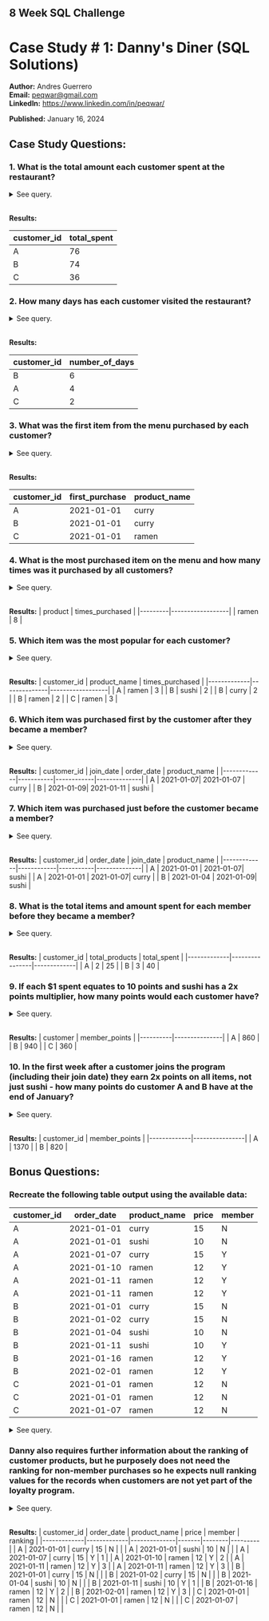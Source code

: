 ## 8 Week SQL Challenge
# Case Study # 1: Danny's Diner (SQL Solutions)

**Author:** Andres Guerrero <br />
**Email:** peqwar@gmail.com <br />
**LinkedIn:** <a href="https://www.linkedin.com/in/peqwar/" target="_blank">https://www.linkedin.com/in/peqwar/</a>

**Published:** January 16, 2024

## Case Study Questions:


### **1.** What is the total amount each customer spent at the restaurant?

<details>
  <summary>See query.</summary>

```sql
SELECT
	sales.customer_id AS Customer,
    SUM(menu.price) AS total_amt_spent
FROM
	sales
JOIN
	menu
ON
	sales.product_id = menu.product_id
GROUP BY
	sales.customer_id
ORDER BY
	total_amt_spent DESC;
```
</details>
<br />

**Results:**

customer_id|total_spent|
-----------|-----------|
A          |         76|
B          |         74|
C          |         36|

### **2.** How many days has each customer visited the restaurant?

<details>
  <summary>See query.</summary>

```sql
SELECT 
	customer_id,
	COUNT(DISTINCT order_date) AS number_of_days
FROM 
	sales
GROUP BY 
	customer_id
ORDER BY 
	number_of_days DESC;
```

</details>
<br />

**Results:**

| customer_id | number_of_days |
|-------------|----------------|
| B           | 6              |
| A           | 4              |
| C           | 2              |



### **3.** What was the first item from the menu purchased by each customer?

<details>
  <summary>See query.</summary>

```sql
SELECT
    customer_id,
    MIN(order_date) AS first_purchase,
    -- MIN(sales.product_id) AS first_product_id,
    MIN(product_name) AS product_name
FROM
    sales
JOIN
	menu
ON
	sales.product_id = menu.product_id
GROUP BY
    customer_id;
```
</details>
<br />

**Results:**

| customer_id | first_purchase | product_name |
|-------------|----------------|--------------|
| A           | 2021-01-01     | curry        |
| B           | 2021-01-01     | curry        |
| C           | 2021-01-01     | ramen        |


### **4.** What is the most purchased item on the menu and how many times was it purchased by all customers?

<details>
  <summary>See query.</summary>

```sql
SELECT 
	menu.product_name AS product,
    COUNT(sales.product_id) as times_purchased
FROM
	sales
JOIN
	menu
ON
	sales.product_id = menu.product_id
GROUP BY
    product
ORDER BY
	times_purchased DESC
LIMIT 1;
```
</details>
<br />

**Results:**
| product | times_purchased |
|---------|------------------|
| ramen   | 8                |


### **5.** Which item was the most popular for each customer?

<details>
  <summary>See query.</summary>

```sql
WITH cte_most_popular_items AS
(
	SELECT 
			t1.customer_id,
			t2.product_name,
			COUNT(t2.product_id) AS times_purchased,
			RANK() OVER (
				PARTITION BY t1.customer_id 
				ORDER BY COUNT(t2.product_id) DESC) AS popularity_rank
			FROM 
				dannys_diner.sales AS t1
			JOIN 
				dannys_diner.menu as t2
			ON 
				t1.product_id = t2.product_id
			GROUP BY 
				t1.customer_id,
				t2.product_name
)
SELECT
	customer_id,
    product_name,
    times_purchased
FROM
	cte_most_popular_items
WHERE 
	popularity_rank = 1;
```
</details>
<br />

**Results:**
| customer_id | product_name | times_purchased |
|-------------|--------------|------------------|
| A           | ramen        | 3                |
| B           | sushi        | 2                |
| B           | curry        | 2                |
| B           | ramen        | 2                |
| C           | ramen        | 3                |


### **6.** Which item was purchased first by the customer after they became a member?

<details>
  <summary>See query.</summary>

```sql
WITH cte_first_member_purchase AS
(
	SELECT 
		t1.customer_id,
		t3.product_name,
		t1.join_date,
		t2.order_date,	
		RANK() OVER (
			PARTITION BY t1.customer_id 
			ORDER BY t2.order_date) as purchase_rank
	FROM 
		dannys_diner.members AS t1
	JOIN 
		dannys_diner.sales AS t2 
	ON 
		t1.customer_id = t2.customer_id
	JOIN 
		dannys_diner.menu AS t3 
	ON 
		t2.product_id = t3.product_id
	WHERE 
		t2.order_date >= t1.join_date
)
SELECT
	customer_id,
	join_date,
	order_date,
	product_name
FROM 
	cte_first_member_purchase
WHERE 
	purchase_rank = 1;
```
</details>
<br />

**Results:**
| customer_id | join_date | order_date | product_name |
|-------------|-----------|------------|--------------|
| A           | 2021-01-07| 2021-01-07 | curry        |
| B           | 2021-01-09| 2021-01-11 | sushi        |


### **7.** Which item was purchased just before the customer became a member?

<details>
  <summary>See query.</summary>

```sql
WITH cte_last_nonmember_purchase AS
(
	SELECT 
		t1.customer_id,
		t3.product_name,
		t2.order_date,
		t1.join_date,
		RANK() OVER (
			PARTITION BY t1.customer_id 
			ORDER BY t2.order_date DESC) as purchase_rank
		FROM 
			dannys_diner.members AS t1
		JOIN 
			dannys_diner.sales AS t2 
		ON 
			t2.customer_id = t1.customer_id
		JOIN 
			dannys_diner.menu AS  t3 
		ON 
			t2.product_id = t3.product_id
		WHERE
			t2.order_date < t1.join_date
)
SELECT 
	customer_id,
	order_date,
	join_date,
	product_name
FROM 
	cte_last_nonmember_purchase
WHERE
	purchase_rank = 1;
```
</details>
<br />

**Results:**
| customer_id | order_date | join_date | product_name |
|-------------|------------|-----------|--------------|
| A           | 2021-01-01 | 2021-01-07| sushi        |
| A           | 2021-01-01 | 2021-01-07| curry        |
| B           | 2021-01-04 | 2021-01-09| sushi        |


### **8.** What is the total items and amount spent for each member before they became a member?

<details>
  <summary>See query.</summary>

```sql
SELECT 
	t1.customer_id,
	COUNT(t3.product_id) AS total_products,
	SUM(t3.price) AS total_spent
FROM 
	dannys_diner.members AS t1
JOIN 	
	dannys_diner.sales AS t2 
ON 
	t2.customer_id = t1.customer_id
JOIN
	dannys_diner.menu AS t3 
ON
	t2.product_id = t3.product_id
WHERE
	t2.order_date < t1.join_date
GROUP BY 
	t1.customer_id
ORDER BY 
	customer_id;

```
</details>
<br />

**Results:**
| customer_id | total_products | total_spent |
|-------------|----------------|-------------|
| A           | 2              | 25          |
| B           | 3              | 40          |


### **9.** If each $1 spent equates to 10 points and sushi has a 2x points multiplier, how many points would each customer have?

<details>
  <summary>See query.</summary>

```sql
SELECT 
	t1.customer_id as customer,
	SUM(
		CASE
			WHEN t2.product_name = 'sushi' THEN (t2.price * 10 * 2)
			ELSE (t2.price * 10)
		END
	) AS member_points
FROM 
	dannys_diner.sales as t1
JOIN
	dannys_diner.menu AS t2 
ON
	t1.product_id = t2.product_id
GROUP BY 
	t1.customer_id;
```
</details>
<br />

**Results:**
| customer | member_points |
|----------|---------------|
| A        | 860           |
| B        | 940           |
| C        | 360           |


### **10.** In the first week after a customer joins the program (including their join date) they earn 2x points on all items, not just sushi - how many points do customer A and B have at the end of January?	

<details>
  <summary>See query.</summary>

```sql
SELECT 
	t1.customer_id,
	SUM(
		CASE
			WHEN t2.order_date < t1.join_date THEN
				CASE 
					WHEN t3.product_name = 'sushi' THEN (t3.price * 10 * 2)
					ELSE (t3.price * 10)
				END
			WHEN t2.order_date > (t1.join_date + 6) THEN 
				CASE 
					WHEN t3.product_name = 'sushi' THEN (t3.price * 10 * 2)
					ELSE (t3.price * 10)
				END 
			ELSE (t3.price * 10 * 2)	
		END) AS member_points
FROM
	dannys_diner.members AS t1
JOIN
	dannys_diner.sales AS t2 
ON
	t2.customer_id = t1.customer_id
JOIN
	dannys_diner.menu AS t3 
ON
	t2.product_id = t3.product_id
WHERE 
	t2.order_date <= '2021-01-31'
GROUP BY 
	t1.customer_id;
```
</details>
<br />

**Results:**
| customer_id | member_points |
|-------------|----------------|
| A           | 1370           |
| B           | 820            |

## Bonus Questions:

### Recreate the following table output using the available data:
customer_id|order_date|product_name|price |member|
-----------|----------|------------|------|------|
A          |2021-01-01|curry       |    15|N     |
A          |2021-01-01|sushi       |    10|N     |
A          |2021-01-07|curry       |    15|Y     |
A          |2021-01-10|ramen       |    12|Y     |
A          |2021-01-11|ramen       |    12|Y     |
A          |2021-01-11|ramen       |    12|Y     |
B          |2021-01-01|curry       |    15|N     |
B          |2021-01-02|curry       |    15|N     |
B          |2021-01-04|sushi       |    10|N     |
B          |2021-01-11|sushi       |    10|Y     |
B          |2021-01-16|ramen       |    12|Y     |
B          |2021-02-01|ramen       |    12|Y     |
C          |2021-01-01|ramen       |    12|N     |
C          |2021-01-01|ramen       |    12|N     |
C          |2021-01-07|ramen       |    12|N     |

<details>
  <summary>See query.</summary>

```sql
CREATE TABLE merged_data AS 
(
	SELECT 
		t1.customer_id,
		t1.order_date,
		t3.product_name,
		t3.price,
		CASE
			WHEN t1.order_date < t2.join_date OR t2.join_date IS NULL THEN 'N'
			WHEN t1.order_date >= t2.join_date THEN 'Y'
		END AS member
	FROM
		dannys_diner.sales AS t1
	LEFT JOIN
		dannys_diner.members AS t2
	ON
		t1.customer_id = t2.customer_id
	JOIN
		dannys_diner.menu AS t3 
	ON
		t1.product_id = t3.product_id    
);
SELECT 
	*
FROM
	merged_data
ORDER BY
	customer_id, order_date, product_name;
```
</details>

### Danny also requires further information about the ranking of customer products, but he purposely does not need the ranking for non-member purchases so he expects null ranking values for the records when customers are not yet part of the loyalty program.
<details>
  <summary>See query.</summary>

```sql
SELECT 
	*,
	CASE
		WHEN member = 'Y' THEN 
			DENSE_RANK() OVER (
				PARTITION BY customer_id, member 
				ORDER BY order_date) 
	END AS ranking
FROM
	merged_data
ORDER BY
	customer_id, order_date, product_name;
```
</details>
<br />

**Results:**
| customer_id | order_date  | product_name | price | member | ranking |
|-------------|-------------|--------------|-------|--------|---------|
| A           | 2021-01-01  | curry        | 15    | N      |         |
| A           | 2021-01-01  | sushi        | 10    | N      |         |
| A           | 2021-01-07  | curry        | 15    | Y      | 1       |
| A           | 2021-01-10  | ramen        | 12    | Y      | 2       |
| A           | 2021-01-11  | ramen        | 12    | Y      | 3       |
| A           | 2021-01-11  | ramen        | 12    | Y      | 3       |
| B           | 2021-01-01  | curry        | 15    | N      |         |
| B           | 2021-01-02  | curry        | 15    | N      |         |
| B           | 2021-01-04  | sushi        | 10    | N      |         |
| B           | 2021-01-11  | sushi        | 10    | Y      | 1       |
| B           | 2021-01-16  | ramen        | 12    | Y      | 2       |
| B           | 2021-02-01  | ramen        | 12    | Y      | 3       |
| C           | 2021-01-01  | ramen        | 12    | N      |         |
| C           | 2021-01-01  | ramen        | 12    | N      |         |
| C           | 2021-01-07  | ramen        | 12    | N      |         |
